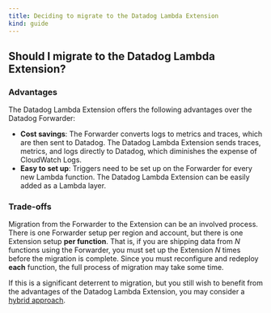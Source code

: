 ```yaml
---
title: Deciding to migrate to the Datadog Lambda Extension
kind: guide
---
```


## Should I migrate to the Datadog Lambda Extension?

### Advantages

The Datadog Lambda Extension offers the following advantages over the Datadog Forwarder:

- **Cost savings**: The Forwarder converts logs to metrics and traces, which are then sent to Datadog. The Datadog Lambda Extension sends traces, metrics, and logs directly to Datadog, which diminishes the expense of CloudWatch Logs.
- **Easy to set up**: Triggers need to be set up on the Forwarder for every new Lambda function. The Datadog Lambda Extension can be easily added as a Lambda layer. 

### Trade-offs

Migration from the Forwarder to the Extension can be an involved process. There is one Forwarder setup per region and account, but there is one Extension setup **per function**. That is, if you are shipping data from *N* functions using the Forwarder, you must set up the Extension *N* times before the migration is complete. Since you must reconfigure and redeploy **each** function, the full process of migration may take some time.

If this is a significant deterrent to migration, but you still wish to benefit from the advantages of the Datadog Lambda Extension, you may consider a [hybrid approach][1].

[1]: /serverless/guide/forwarder_extension_migration/#hybrid-approach
